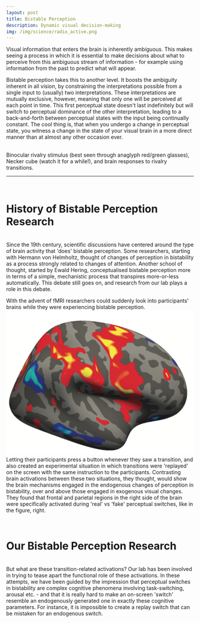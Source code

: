 ```yaml
---
layout: post
title: Bistable Perception
description: Dynamic visual decision-making 
img: /img/science/radio_active.png
---
```


Visual information that enters the brain is inherently ambiguous. This makes seeing a process in which it is essential to make decisions about what to perceive from this ambiguous stream of information - for example using information from the past to predict what will appear.

Bistable perception takes this to another level. It boosts the ambiguity inherent in all vision, by constraining the interpretations possible from a single input to (usually) two interpretations. These interpretations are mutually exclusive, however, meaning that only one will be perceived at each point in time. This first perceptual state doesn't last indefinitely but will switch to perceptual dominance of the other interpretation, leading to a back-and-forth between perceptual states with the input being continually constant. The cool thing is, that when you undergo a change in perceptual state, you witness a change in the state of your visual brain in a more direct manner than at almost any other occasion ever. 

<div class="img_row">
	<img class="col one" src="{{ site.baseurl }}/img/science/radio_active.png" alt="" title="Binocular rivalry stimulus"/>
	<img class="col one" src="{{ site.baseurl }}/img/science/necker.png" alt="" title="Necker cube"/>
	<img class="col one" src="{{ site.baseurl }}/img/science/more_time_signals.png" alt="" title="Brain signals due to bistable perception"/>
</div>

<div class="col three caption">
	Binocular rivalry stimulus (best seen through anaglyph red/green glasses), Necker cube (watch it for a while!), and brain responses to rivalry transitions.
</div>
<hr />

<br />

# History of Bistable Perception Research
<br />
Since the 19th century, scientific discussions have centered around the type of brain activity that 'does' bistable perception. Some researchers, starting with Hermann von Helmholtz, thought of changes of perception in bistability as a process strongly related to changes of attention. Another school of thought, started by Ewald Hering, conceptualised bistable perception more in terms of a simple, mechanistic process that transpires more-or-less automatically. This debate still goes on, and research from our lab plays a role in this debate. 

With the advent of fMRI researchers could suddenly look into participants' brains while they were experiencing bistable perception. <img class="col one right" src="/img/publications/bistable_brain.png"> Letting their participants press a button whenever they saw a transition, and also created an experimental situation in which transitions were 'replayed' on the screen with the same instruction to the participants. Contrasting brain activations between these two situations, they thought, would show the brain mechanisms engaged in the endogenous changes of perception in bistability, over and above those engaged in exogenous visual changes. They found that frontal and parietal regions in the right side of the brain were specifically activated during 'real' vs 'fake' perceptual switches, like in the figure, right.

<br />

# Our Bistable Perception Research
<br />But what are these transition-related activations? Our lab has been involved in trying to tease apart the functional role of these activations. In these attempts, we have been guided by the impression that perceptual switches in bistability are complex cognitive phenomena involving task-switching, arousal etc. - and that it is really hard to make an on-screen 'switch' resemble an endogenously generated one in exactly these cognitive parameters. For instance, it is impossible to create a replay switch that can be mistaken for an endogenous switch. 
